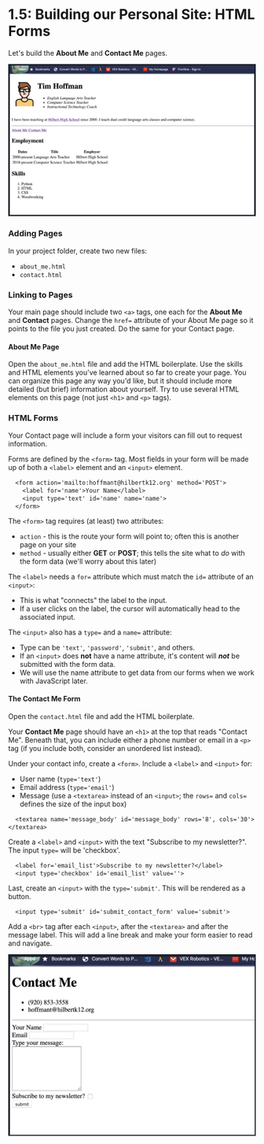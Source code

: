 # 1.5: Building our Personal Site: HTML Forms

Let's build the __About Me__ and __Contact Me__ pages.

![Image][1]

### Adding Pages

In your project folder, create two new files:

* `about_me.html`
* `contact.html`

### Linking to Pages

Your main page should include two `<a>` tags, one each for the __About Me__ and __Contact__ pages. Change the `href=` attribute of your About Me page so it points to the file you just created. Do the same for your Contact page.

#### About Me Page

Open the `about_me.html` file and add the HTML boilerplate. Use the skills and HTML elements you've learned about so far to create your page. You can organize this page any way you'd like, but it should include more detailed (but brief) information about yourself. Try to use several HTML elements on this page (not just `<h1>` and `<p>` tags).

### HTML Forms

Your Contact page will include a form your visitors can fill out to request information.

Forms are defined by the `<form>` tag. Most fields in your form will be made up of both a `<label>` element and an `<input>` element.

```
  <form action='mailto:hoffmant@hilbertk12.org' method='POST'>
    <label for='name'>Your Name</label>
    <input type='text' id='name' name='name'>
  </form>
```

The `<form>` tag requires (at least) two attributes:
  * `action` - this is the route your form will point to; often this is another page on your site
  * `method` - usually either __GET__ or __POST__; this tells the site what to _do_ with the form data (we'll worry about this later)

The `<label>` needs a `for=` attribute which must match the `id=` attribute of an `<input>`:
  * This is what "connects" the label to the input.
  * If a user clicks on the label, the cursor will automatically head to the associated input.

The `<input>` also has a `type=` and a `name=` attribute:
  * Type can be `'text'`, `'password'`, `'submit'`, and others.
  * If an `<input>` does __not__ have a name attribute, it's content will __*not*__ be submitted with the form data.
  * We will use the name attribute to get data from our forms when we work with JavaScript later.

#### The Contact Me Form

Open the `contact.html` file and add the HTML boilerplate.

Your __Contact Me__ page should have an `<h1>` at the top that reads "Contact Me". Beneath that, you can include either a phone number or email in a `<p>` tag (if you include both, consider an unordered list instead).

Under your contact info, create a `<form>`. Include a `<label>` and `<input>` for:

  * User name (`type='text'`)
  * Email address (`type='email'`)
  * Message (use a `<textarea>` instead of an `<input>`; the `rows=` and `cols=` defines the size of the input box)

```
  <textarea name='message_body' id='message_body' rows='8', cols='30'></textarea>
```

Create a `<label>` and `<input>` with the text "Subscribe to my newsletter?". The input `type=` will be 'checkbox'.

```
  <label for='email_list'>Subscribe to my newsletter?</label>
  <input type='checkbox' id='email_list' value=''>
```
Last, create an `<input>` with the `type='submit'`. This will be rendered as a button.

```
  <input type='submit' id='submit_contact_form' value='submit'>
```

Add a `<br>` tag after each `<input>`, after the `<textarea>` and after the message label. This will add a line break and make your form easier to read and navigate.

![Image][2]






[1]: https://github.com/hoffmantim/Web_Dev_Curriculum/blob/master/Unit%201%20HTML/1-5_Forms.png?raw=true
[2]: https://github.com/hoffmantim/Web_Dev_Curriculum/blob/master/Unit%201%20HTML/1-5_Contact_Form.png?raw=true
